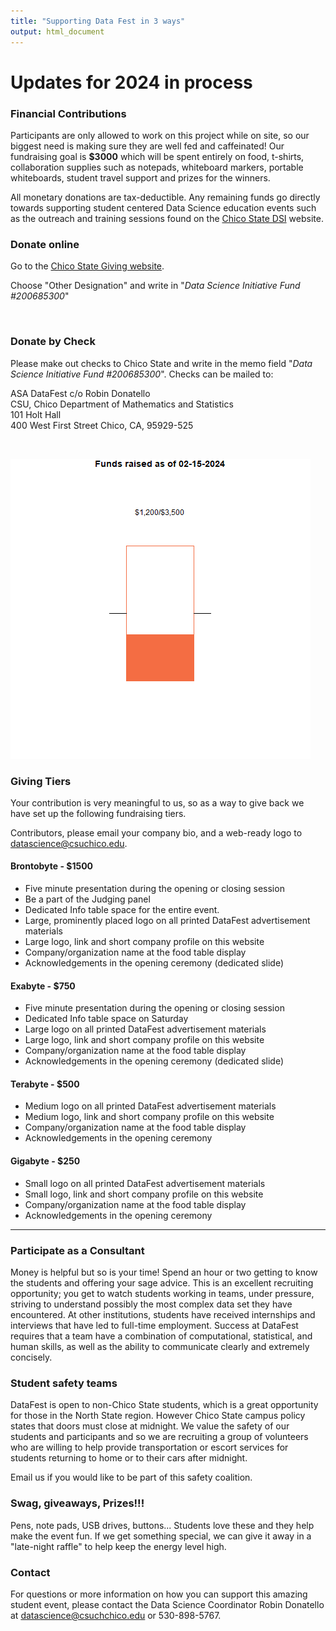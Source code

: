 ```yaml
---
title: "Supporting Data Fest in 3 ways"
output: html_document
---
```


# Updates for 2024 in process


### Financial Contributions

Participants are only allowed to work on this project while on site, so our biggest need is making sure they are well fed and caffeinated! Our fundraising goal is **$3000** which will be spent entirely on food, t-shirts, collaboration supplies such as notepads, whiteboard markers, portable whiteboards, student travel support and prizes for the winners. 

All monetary donations are tax-deductible. Any remaining funds go directly towards supporting student centered Data Science education events such as the outreach and training sessions found on the [Chico State DSI](http://datascience.csuchico.edu) website. 


<div class = "row">
<div class = "col-md-6">

### Donate online
Go to the [Chico State Giving website](https://securelb.imodules.com/s/1751/wide.aspx?sid=1751&gid=2&pgid=405&cid=1058). 

Choose "Other Designation" and write in "_Data Science Initiative Fund #200685300_"

<br>

### Donate by Check

Please make out checks to Chico State and write in the memo field "_Data Science Initiative Fund #200685300_". Checks can be mailed to:

ASA DataFest c/o Robin Donatello  
CSU, Chico Department of Mathematics and Statistics  
101 Holt Hall  
400 West First Street 
Chico, CA, 95929-525

</div>
<div class = "col-md-6">

</br>



![](static/img/meter.png)
</div>
</div>


### Giving Tiers
Your contribution is very meaningful to us, so as a way to give back we have set up the following fundraising tiers. 

Contributors, please email your company bio, and a web-ready logo to datascience@csuchico.edu. 

#### Brontobyte - $1500 
* Five minute presentation during the opening or closing session
* Be a part of the Judging panel
* Dedicated Info table space for the entire event.
* Large, prominently placed logo on all printed DataFest advertisement materials
* Large logo, link and short company profile on this website
* Company/organization name at the food table display
* Acknowledgements in the opening ceremony (dedicated slide)

#### Exabyte -  $750 
* Five minute presentation during the opening or closing session
* Dedicated Info table space on Saturday
* Large logo on all printed DataFest advertisement materials
* Large logo, link and short company profile on this website
* Company/organization name at the food table display
* Acknowledgements in the opening ceremony (dedicated slide)


#### Terabyte - $500
* Medium logo on all printed DataFest advertisement materials
* Medium logo, link and short company profile on this website
* Company/organization name at the food table display
* Acknowledgements in the opening ceremony


#### Gigabyte - $250 
* Small logo on all printed DataFest advertisement materials
* Small logo, link and short company profile on this website
* Company/organization name at the food table display
* Acknowledgements in the opening ceremony


---

### Participate as a Consultant

Money is helpful but so is your time! Spend an hour or two getting to know the students and offering your sage advice. This is an excellent recruiting opportunity; you get to watch students working in teams, under pressure, striving to understand possibly the most complex data set they have encountered. At other institutions, students have received internships and interviews that have led to full-time employment. Success at DataFest requires that a team have a combination of computational, statistical, and human skills, as well as the ability to communicate clearly and extremely concisely.

### Student safety teams

DataFest is open to non-Chico State students, which is a great opportunity for those in the North State region. However Chico State campus policy states that doors must close at midnight. We value the safety of our students and participants and so we are recruiting a group of volunteers who are willing to help provide transportation or escort services for students returning to home or to their cars after midnight.

Email us if you would like to be part of this safety coalition.  

### Swag, giveaways, Prizes!!!

Pens, note pads, USB drives, buttons... Students love these and they help make the event fun. If we get something special, we can give it away in a "late-night raffle" to help keep the energy level high.


### Contact 

For questions or more information on how you can support this amazing student event, please contact the Data Science Coordinator Robin Donatello at datascience@csuchchico.edu or 530-898-5767.


